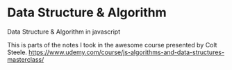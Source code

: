 # Data Structure & Algorithm
Data Structure & Algorithm in javascript

This is parts of the notes I took in the awesome course presented by Colt Steele.
https://www.udemy.com/course/js-algorithms-and-data-structures-masterclass/